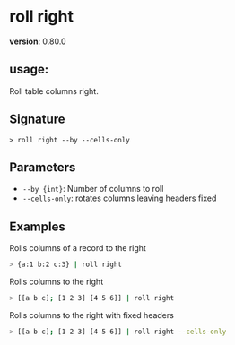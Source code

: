 # roll right

**version**: 0.80.0

## **usage**:

Roll table columns right.

## Signature

`> roll right --by --cells-only`

## Parameters

- `--by {int}`: Number of columns to roll
- `--cells-only`: rotates columns leaving headers fixed

## Examples

Rolls columns of a record to the right

```bash
> {a:1 b:2 c:3} | roll right
```

Rolls columns to the right

```bash
> [[a b c]; [1 2 3] [4 5 6]] | roll right
```

Rolls columns to the right with fixed headers

```bash
> [[a b c]; [1 2 3] [4 5 6]] | roll right --cells-only
```
